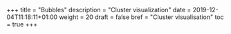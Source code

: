 +++
title = "Bubbles"
description = "Cluster visualization"
date = 2019-12-04T11:18:11+01:00
weight = 20
draft = false
bref = "Cluster visualisation"
toc = true
+++
